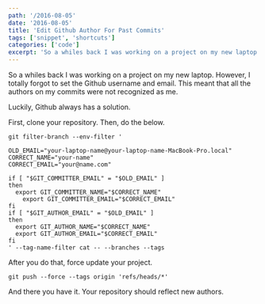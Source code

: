 ```yaml
---
path: '/2016-08-05'
date: '2016-08-05'
title: 'Edit Github Author For Past Commits'
tags: ['snippet', 'shortcuts']
categories: ['code']
excerpt: 'So a whiles back I was working on a project on my new laptop...'
---
```


So a whiles back I was working on a project on my new laptop. However, I totally forgot to set the Github username and email. This meant that all the authors on my commits were not recognized as me.

Luckily, Github always has a solution.

First, clone your repository. Then, do the below.

```bash{numberLines: true}
git filter-branch --env-filter '

OLD_EMAIL="your-laptop-name@your-laptop-name-MacBook-Pro.local"
CORRECT_NAME="your-name"
CORRECT_EMAIL="your@name.com"

if [ "$GIT_COMMITTER_EMAIL" = "$OLD_EMAIL" ]
then
  export GIT_COMMITTER_NAME="$CORRECT_NAME"
    export GIT_COMMITTER_EMAIL="$CORRECT_EMAIL"
fi
if [ "$GIT_AUTHOR_EMAIL" = "$OLD_EMAIL" ]
then
  export GIT_AUTHOR_NAME="$CORRECT_NAME"
  export GIT_AUTHOR_EMAIL="$CORRECT_EMAIL"
fi
' --tag-name-filter cat -- --branches --tags
```

After you do that, force update your project.

```bash{numberLines: true}
git push --force --tags origin 'refs/heads/*'
```

And there you have it. Your repository should reflect new authors.
